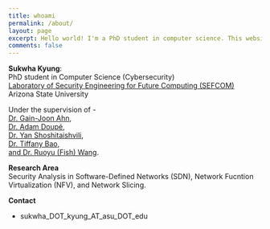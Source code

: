```yaml
---
title: whoami
permalink: /about/
layout: page
excerpt: Hello world! I'm a PhD student in computer science. This website is about my projects and gibberish on computer things XD
comments: false
---
```


**Sukwha Kyung**:  
PhD student in Computer Science (Cybersecurity)  
<a href="https://sefcom.asu.edu" target="_blank" rel="noopener">Laboratory of Security Engineering for Future Computing (SEFCOM)</a>  
Arizona State University

Under the supervision of -  
<a href="http://www.public.asu.edu/~gahn1/" target="_blank" rel="noopener">Dr. Gain-Joon Ahn</a>,  
<a href="https://adamdoupe.com/" target="_blank" rel="noopener">Dr. Adam Doupé</a>,  
<a href="https://www.yancomm.net/" target="_blank" rel="noopener">Dr. Yan Shoshitaishvili</a>,  
<a href="https://www.tiffanybao.com/" target="_blank" rel="noopener">Dr. Tiffany Bao</a>,  
<a href="https://rev.fish/" target="_blank" rel="noopener">and Dr. Ruoyu (Fish) Wang</a>.

**Research Area**  
Security Analysis in Software-Defined Networks (SDN), Network Fucntion Virtualization (NFV), and Network Slicing.

**Contact**  
- sukwha_DOT_kyung_AT_asu_DOT_edu
